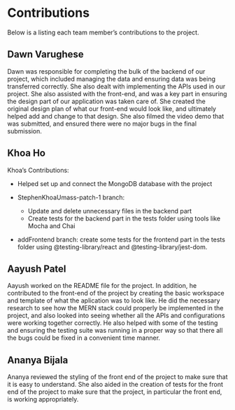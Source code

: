 # Contributions
Below is a listing each team member’s contributions to the project. 

## Dawn Varughese
Dawn was responsible for completing the bulk of the backend of our project, which included managing the data and ensuring data was being transferred correctly. She also dealt with implementing the APIs used in our project. She also assisted with the front-end, and was a key part in ensuring the design part of our application was taken care of. She created the original design plan of what our front-end would look like, and ultimately helped add and change to that design. She also filmed the video demo that was submitted, and ensured there were no major bugs in the final submission.

## Khoa Ho
Khoa’s Contributions: 
- Helped set up and connect the MongoDB database with the project
- StephenKhoaUmass-patch-1 branch:
  + Update and delete unnecessary files in the backend part
  + Create tests for the backend part in the tests folder using tools like Mocha and Chai

- addFrontend branch: create some tests for the frontend part in the tests folder using @testing-library/react and @testing-library/jest-dom.


## Aayush Patel
Aayush worked on the README file for the project. In addition, he contributed to the front-end of the project by creating the basic workspace and template of what the aplication was to look like.
He did the necessary research to see how the MERN stack could properly be implemented in the project, and also looked into seeing whether all the APIs and configurations were working together correctly. He also helped with some of the testing and ensuring the testing suite was running in a proper way so that there all the bugs could be fixed in a convenient time manner. 

## Ananya Bijala
Ananya reviewed the styling of the front end of the project to make sure that it is easy to understand. She also aided in the creation of tests for the front end of the project to make sure that the project, in particular the front end, is working appropriately. 

